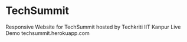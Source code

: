 # TechSummit
Responsive Website for TechSummit hosted by Techkriti IIT Kanpur
Live Demo techsummit.herokuapp.com
